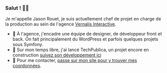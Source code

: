 ### Salut ! 👀👋

Je m'appelle Jason Rouet, je suis actuellement chef de projet en charge de la production au sein de l'agence [Vernalis Interactive](https://www.vernalis.fr).

- 🔭 À l'agence, j'encadre une équipe de designer, de développeur front et back. On fait principalement du WordPress et parfois quelques projets sous Symfony.
- 🌱 Sur mon temps libre, j'ai lancé TechPublica, un projet encore en construction [suivez son développement ici](https://github.com/TechPublica/)
- 💬 Pour me contacter, [passe sur mon site pour y trouver mes coordonnées](https://www.jasonrouet.com).
